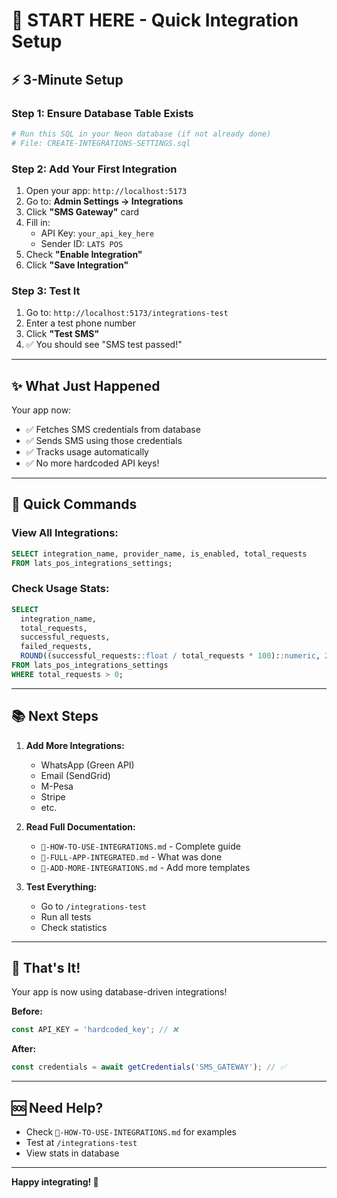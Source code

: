 # 🎯 START HERE - Quick Integration Setup

## ⚡ 3-Minute Setup

### Step 1: Ensure Database Table Exists
```bash
# Run this SQL in your Neon database (if not already done)
# File: CREATE-INTEGRATIONS-SETTINGS.sql
```

### Step 2: Add Your First Integration
1. Open your app: `http://localhost:5173`
2. Go to: **Admin Settings → Integrations**
3. Click **"SMS Gateway"** card
4. Fill in:
   - API Key: `your_api_key_here`
   - Sender ID: `LATS POS`
5. Check **"Enable Integration"**
6. Click **"Save Integration"**

### Step 3: Test It
1. Go to: `http://localhost:5173/integrations-test`
2. Enter a test phone number
3. Click **"Test SMS"**
4. ✅ You should see "SMS test passed!"

---

## ✨ What Just Happened

Your app now:
- ✅ Fetches SMS credentials from database
- ✅ Sends SMS using those credentials
- ✅ Tracks usage automatically
- ✅ No more hardcoded API keys!

---

## 🎯 Quick Commands

### View All Integrations:
```sql
SELECT integration_name, provider_name, is_enabled, total_requests 
FROM lats_pos_integrations_settings;
```

### Check Usage Stats:
```sql
SELECT 
  integration_name,
  total_requests,
  successful_requests,
  failed_requests,
  ROUND((successful_requests::float / total_requests * 100)::numeric, 2) as success_rate
FROM lats_pos_integrations_settings
WHERE total_requests > 0;
```

---

## 📚 Next Steps

1. **Add More Integrations:**
   - WhatsApp (Green API)
   - Email (SendGrid)
   - M-Pesa
   - Stripe
   - etc.

2. **Read Full Documentation:**
   - `📘-HOW-TO-USE-INTEGRATIONS.md` - Complete guide
   - `🎉-FULL-APP-INTEGRATED.md` - What was done
   - `🔧-ADD-MORE-INTEGRATIONS.md` - Add more templates

3. **Test Everything:**
   - Go to `/integrations-test`
   - Run all tests
   - Check statistics

---

## 🎉 That's It!

Your app is now using database-driven integrations!

**Before:**
```typescript
const API_KEY = 'hardcoded_key'; // ❌
```

**After:**
```typescript
const credentials = await getCredentials('SMS_GATEWAY'); // ✅
```

---

## 🆘 Need Help?

- Check `📘-HOW-TO-USE-INTEGRATIONS.md` for examples
- Test at `/integrations-test`
- View stats in database

---

**Happy integrating! 🚀**

